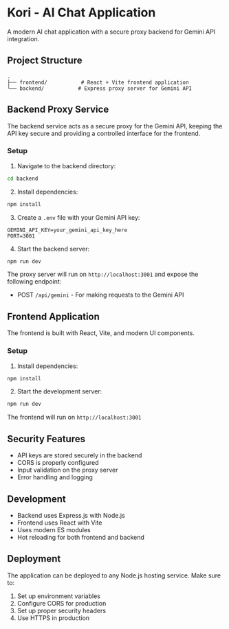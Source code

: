 # Kori - AI Chat Application

A modern AI chat application with a secure proxy backend for Gemini API integration.

## Project Structure

```
.
├── frontend/           # React + Vite frontend application
└── backend/           # Express proxy server for Gemini API
```

## Backend Proxy Service

The backend service acts as a secure proxy for the Gemini API, keeping the API key secure and providing a controlled interface for the frontend.

### Setup

1. Navigate to the backend directory:
```bash
cd backend
```

2. Install dependencies:
```bash
npm install
```

3. Create a `.env` file with your Gemini API key:
```
GEMINI_API_KEY=your_gemini_api_key_here
PORT=3001
```

4. Start the backend server:
```bash
npm run dev
```

The proxy server will run on `http://localhost:3001` and expose the following endpoint:
- POST `/api/gemini` - For making requests to the Gemini API

## Frontend Application

The frontend is built with React, Vite, and modern UI components.

### Setup

1. Install dependencies:
```bash
npm install
```

2. Start the development server:
```bash
npm run dev
```

The frontend will run on `http://localhost:3001`

## Security Features

- API keys are stored securely in the backend
- CORS is properly configured
- Input validation on the proxy server
- Error handling and logging

## Development

- Backend uses Express.js with Node.js
- Frontend uses React with Vite
- Uses modern ES modules
- Hot reloading for both frontend and backend

## Deployment

The application can be deployed to any Node.js hosting service. Make sure to:
1. Set up environment variables
2. Configure CORS for production
3. Set up proper security headers
4. Use HTTPS in production
